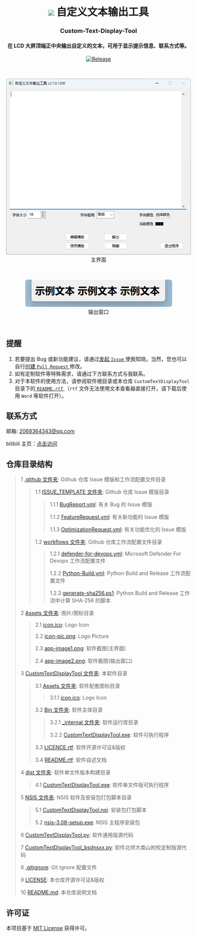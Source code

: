 <div align="center">

# <image src="Assets/icon-pic.png" height="45"/> 自定义文本输出工具

### Custom-Text-Display-Tool

#### 在 LCD 大屏顶端正中央输出自定义的文本，可用于显示提示信息、联系方式等。

[![Release](https://img.shields.io/github/v/release/WilsonHuangDev/Custom-Text-Display-Tool?style=flat-round&color=%233fb950&label=Release)](https://github.com/WilsonHuangDev/Custom-Text-Display-Tool/releases/latest)

<br>

![软件截图 主界面](Assets/app-image1.png)
<br>
主界面

<br>

![软件截图 输出窗口](Assets/app-image2.png)
<br>
输出窗口

</div>

<br>

## 提醒

1. 若要提出 Bug 或新功能建议，请通过[发起 `Issue` ](https://github.com/WilsonHuangDev/Custom-Text-Display-Tool/issues/new)使我知晓。当然，您也可以自行[创建 `Pull Request` ](https://github.com/WilsonHuangDev/Custom-Text-Display-Tool/pulls)修改。
2. 如有定制软件等特殊需求，请通过下方联系方式与我联系。
3. 对于本软件的使用方法，请参阅软件根目录或本仓库 `CustomTextDisplayTool` 目录下的[ `README.rtf` ](CustomTextDisplayTool/README.rtf)（`rtf` 文件无法使用文本查看器直接打开，请下载后使用 `Word` 等软件打开）。

## 联系方式

邮箱: 2068364343@qq.com

bilibili 主页：[点击访问](https://space.bilibili.com/1056060818)

## 仓库目录结构

> 1 [.github 文件夹](.github): Github 仓库 Issue 模版和工作流配置文件目录
>
> > 1.1 [ISSUE_TEMPLATE 文件夹](.github/ISSUE_TEMPLATE): Github 仓库 Issue 模版目录
> >
> > > 1.1.1 [BugReport.yml](.github/ISSUE_TEMPLATE/BugReport.yml): 有关 Bug 的 Issue 模版
> > > 
> > > 1.1.2 [FeatureRequest.yml](.github/ISSUE_TEMPLATE/FeatureRequest.yml): 有关新功能的 Issue 模版
> > > 
> > > 1.1.3 [OptimizationRequest.yml](.github/ISSUE_TEMPLATE/OptimizationRequest.yml): 有关功能优化的 Issue 模版
> > 
> > 1.2 [workflows 文件夹](.github/workflows): Github 仓库工作流配置文件目录
> > 
> > > 1.2.1 [defender-for-devops.yml](.github/workflows/defender-for-devops.yml): Microsoft Defender For Devops 工作流配置文件
> > >
> > > 1.2.2 [Python-Build.yml](.github/workflows/Python-Build.yml): Python Build and Release 工作流配置文件
> > >
> > > 1.2.3 [generate-sha256.ps1](.github/workflows/generate-sha256.ps1): Python Build and Release 工作流中计算 SHA-256 的脚本
>
> 2 [Assets 文件夹](Assets): 图片/图标目录
>
> > 2.1 [icon.ico](Assets/icon.ico): Logo Icon
> > 
> > 2.2 [icon-pic.png](Assets/icon-pic.png): Logo Picture
> >
> > 2.3 [app-image1.png](Assets/app-image1.png): 软件截图(主界面)
> >
> > 2.4 [app-image2.png](Assets/app-image2.png): 软件截图(输出窗口)
>
> 3 [CustomTextDisplayTool 文件夹](CustomTextDisplayTool): 本软件目录
>
> > 3.1 [Assets 文件夹](CustomTextDisplayTool/Assets): 软件配套图标目录
> >
> > > 3.1.1 [icon.ico](CustomTextDisplayTool/Assets/icon.ico): Logo Icon
> >
> > 3.2 [Bin 文件夹](CustomTextDisplayTool/Bin): 软件主体目录
> >
> > > 3.2.1 [_internal 文件夹](CustomTextDisplayTool/Bin/_internal): 软件运行库目录
> > >
> > > 3.2.2 [CustomTextDisplayTool.exe](CustomTextDisplayTool/Bin/CustomTextDisplayTool.exe): 软件可执行程序
> >
> > 3.3 [LICENCE.rtf](CustomTextDisplayTool/LICENCE.rtf): 软件开源许可证&版权
> >
> > 3.4 [README.rtf](CustomTextDisplayTool/README.rtf): 软件自述文档
>
> 4 [dist 文件夹](dist): 软件单文件版本构建目录
>
> > 4.1 [CustomTextDisplayTool.exe](dist/CustomTextDisplayTool.exe): 软件单文件版可执行程序
>
> 5 [NSIS 文件夹](NSIS): NSIS 软件及安装包打包脚本目录
> 
> > 5.1 [CustomTextDisplayTool.nsi](NSIS/CustomTextDisplayTool.nsi): 安装包打包脚本
> >
> > 5.2 [nsis-3.08-setup.exe](NSIS/nsis-3.08-setup.exe): NSIS 主程序安装包
> 
> 6 [CustomTextDisplayTool.py](CustomTextDisplayTool.py): 软件通用版源代码
> 
> 7 [CustomTextDisplayTool_bsdnsxx.py](CustomTextDisplayTool_bsdnsxx.py): 软件北师大南山附校定制版源代码
> 
> 8 [.gitignore](.gitignore): Git Ignore 配置文件
>
> 9 [LICENSE](LICENSE): 本仓库开源许可证&版权
>
> 10 [README.md](README.md): 本仓库说明文档

## 许可证

本项目基于 [MIT License](LICENSE) 获得许可。
